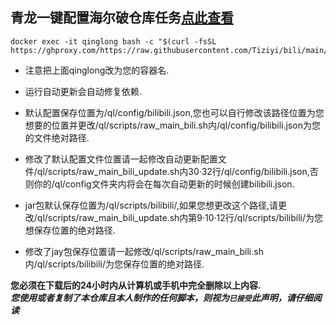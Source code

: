## 青龙一键配置海尔破仓库任务[点此查看](https://github.com/JunzhouLiu/BILIBILI-HELPER-PRE)
```
docker exec -it qinglong bash -c "$(curl -fsSL https://ghproxy.com/https://raw.githubusercontent.com/Tiziyi/bili/main/bilibili.sh)"
```
* 注意把上面qinglong改为您的容器名.

* 运行自动更新会自动修复依赖.

* 默认配置保存位置为/ql/config/bilibili.json,您也可以自行修改该路径位置为您想要的位置并更改/ql/scripts/raw_main_bili.sh内/ql/config/bilibili.json为您的文件绝对路径.

* 修改了默认配置文件位置请一起修改自动更新配置文件/ql/scripts/raw_main_bili_update.sh内30·32行/ql/config/bilibili.json,否则你的/ql/config文件夹内将会在每次自动更新的时候创建bilibili.json.

* jar包默认保存位置为/ql/scripts/bilibili/,如果您想更改这个路径,请更改/ql/scripts/raw_main_bili_update.sh内第9·10·12行/ql/scripts/bilibili/为您想保存位置的绝对路径.

* 修改了jay包保存位置请一起修改/ql/scripts/raw_main_bili.sh内/ql/scripts/bilibili/为您保存位置的绝对路径.


 **您必须在下载后的24小时内从计算机或手机中完全删除以上内容.**  </br>
 ***您使用或者复制了本仓库且本人制作的任何脚本，则视为`已接受`此声明，请仔细阅读*** 
